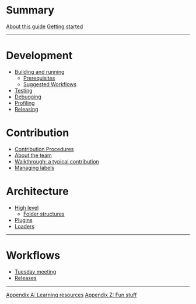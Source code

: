 # Summary

[About this guide](./about-this-guide.md)
[Getting started](./getting-started.md)

---

# Development

- [Building and running](./building/intro.md)
    - [Prerequisites](./building/prerequisites.md)
    - [Suggested Workflows](./building/suggested.md)
- [Testing](./testing/intro.md)
- [Debugging](./debugging/intro.md)
- [Profiling](./profiling/intro.md)
- [Releasing](./releasing/intro.md)

# Contribution

- [Contribution Procedures](./contributing/intro.md)
- [About the team](./contributing/team.md)
- [Walkthrough: a typical contribution]()
- [Managing labels](./contributing/managing-labels.md)

# Architecture

- [High level](./architecture/intro.md)
    - [Folder structures]()
- [Plugins]()
- [Loaders]()

---

# Workflows

- [Tuesday meeting](./workflows/tuesday-meeting.md)
- [Releases](./workflows/releases.md)

---

[Appendix A: Learning resources](./appendix/learning-resources.md)
[Appendix Z: Fun stuff](./appendix/fun.md)
